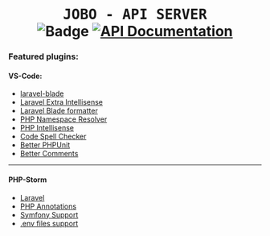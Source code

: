  <h1 align="center">
    <samp>JOBO - API SERVER</samp>
    <br />
    <img src="https://github.com/jobo-uz/api/actions/workflows/laravel.yml/badge.svg?branch=production" alt="Badge" />
    <a href="https://documenter.getpostman.com/view/16513917/UzJPMFLG" target="_blank"><img src="https://img.shields.io/badge/API%20Docs-v1.0-%23FF6C37?style=flat&logo=postman&labelColor=#252525&cacheSeconds=3600&logoColor=#ffffff" alt="API Documentation" /></a>
</h1>

### Featured plugins:

#### VS-Code:

-   [laravel-blade](https://marketplace.visualstudio.com/items?itemName=cjhowe7.laravel-blade)
-   [Laravel Extra Intellisense](https://marketplace.visualstudio.com/items?itemName=amiralizadeh9480.laravel-extra-intellisense)
-   [Laravel Blade formatter](https://marketplace.visualstudio.com/items?itemName=shufo.vscode-blade-formatter)
-   [PHP Namespace Resolver](https://marketplace.visualstudio.com/items?itemName=MehediDracula.php-namespace-resolver)
-   [PHP Intellisense](https://marketplace.visualstudio.com/items?itemName=bmewburn.vscode-intelephense-client)
-   [Code Spell Checker](https://marketplace.visualstudio.com/items?itemName=streetsidesoftware.code-spell-checker)
-   [Better PHPUnit](https://marketplace.visualstudio.com/items?itemName=calebporzio.better-phpunit)
-   [Better Comments](https://marketplace.visualstudio.com/items?itemName=aaron-bond.better-comments)

---

#### PHP-Storm

-   [Laravel](https://plugins.jetbrains.com/plugin/7532-laravel)
-   [PHP Annotations](https://plugins.jetbrains.com/plugin/7320-php-annotations)
-   [Symfony Support](https://plugins.jetbrains.com/plugin/7219-symfony-support)
-   [.env files support](https://plugins.jetbrains.com/plugin/9525--env-files-support)
